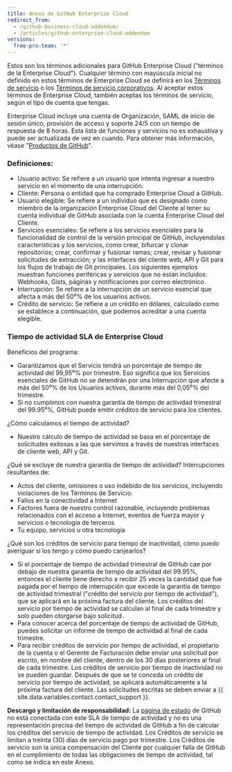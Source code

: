 ```yaml
---
title: Anexo de GitHub Enterprise Cloud
redirect_from:
  - /github-business-cloud-addendum/
  - /articles/github-enterprise-cloud-addendum
versions:
  free-pro-team: '*'
---
```


Estos son los términos adicionales para GitHub Enterprise Cloud ("términos de la Enterprise Cloud"). Cualquier término con mayúscula inicial no definido en estos términos de Enterprise Cloud se definirá en los [Términos de servicio](/articles/github-terms-of-service/) o los [Términos de servicio corporativos](/articles/github-corporate-terms-of-service/). Al aceptar estos términos de Enterprise Cloud, también aceptas los términos de servicio, según el tipo de cuenta que tengas.

Enterprise Cloud incluye una cuenta de Organización, SAML de inicio de sesión único, provisión de acceso y soporte 24/5 con un tiempo de respuesta de 8 horas. Esta lista de funciones y servicios no es exhaustiva y puede ser actualizada de vez en cuando. Para obtener más información, véase "[Productos de GitHub](https://github.com/pricing)".

### Definiciones:
- Usuario activo: Se refiere a un usuario que intenta ingresar a nuestro servicio en el momento de una interrupción.
- Cliente: Persona o entidad que ha comprado Enterprise Cloud a GitHub.
- Usuario elegible: Se refiere a un individuo que es designado como miembro de la organización Enterprise Cloud del Cliente al tener su cuenta individual de GitHub asociada con la cuenta Enterprise Cloud del Cliente.
- Servicios esenciales: Se refiere a los servicios esenciales para la funcionalidad de control de la versión principal de GitHub, incluyendolas características y los servicios, como crear, bifurcar y clonar repositorios; crear, confirmar y fusionar ramas; crear, revisar y fusionar solicitudes de extracción; y las interfaces del cliente web, API y Git para los flujos de trabajo de Git principales. Los siguientes ejemplos muestran funciones periféricas y servicios que no están incluidos: Webhooks, Gists, páginas y notificaciones por correo electrónico.
- Interrupción: Se refiere a la interrupción de un servicio esencial que afecta a más del 50⁰% de los usuarios activos.
- Crédito de servicio: Se refiere a un crédito en dólares, calculado como se establece a continuación, que podemos acreditar a una cuenta elegible.

### Tiempo de actividad SLA de Enterprise Cloud

Beneficios del programa:
- Garantizamos que el Servicio tendrá un porcentaje de tiempo de actividad del 99,95⁰% por trimestre. Eso significa que los Servicios esenciales de GitHub no se detendrán por una Interrupción que afecte a más del 50⁰% de los Usuarios activos, durante más del 0,05⁰% del trimestre.
- Si no cumplimos con nuestra garantía de tiempo de actividad trimestral del 99.95⁰%, GitHub puede emitir créditos de servicio para los clientes.

¿Cómo calculamos el tiempo de actividad?
- Nuestro cálculo de tiempo de actividad se basa en el porcentaje de solicitudes exitosas a las que servimos a través de nuestras interfaces de cliente web, API y Git.

¿Qué se excluye de nuestra garantía de tiempo de actividad? Interrupciones resultantes de:
- Actos del cliente, omisiones o uso indebido de los servicios, incluyendo violaciones de los Términos de Servicio.
- Fallos en la conectividad a Internet
- Factores fuera de nuestro control razonable, incluyendo problemas relacionados con el acceso a Internet, eventos de fuerza mayor y servicios o tecnología de terceros
- Tu equipo, servicios u otra tecnología

¿Qué son los créditos de servicio para tiempo de inactividad, cómo puedo averiguar si los tengo y cómo puedo canjearlos?
- Si el porcentaje de tiempo de actividad trimestral de GitHub cae por debajo de nuestra garantía de tiempo de actividad del 99.95%, entonces el cliente tiene derecho a recibir 25 veces la cantidad que fue pagada por el tiempo de interrupción que excede la garantía de tiempo de actividad trimestral ("crédito del servicio por tiempo de actividad"), que se aplicará en la próxima factura del cliente. Los créditos del servicio por tiempo de actividad se calculan al final de cada trimestre y solo pueden otorgarse bajo solicitud.
- Para conocer acerca del porcentaje de tiempo de actividad de GitHub, puedes solicitar un informe de tiempo de actividad al final de cada trimestre.
- Para recibir créditos de servicio por tiempo de actividad, el propietario de la cuenta o el Gerente de Facturación debe enviar una solicitud por escrito, en nombre del cliente, dentro de los 30 días posteriores al final de cada trimestre. Los créditos de servicio por tiempo de inactividad no se pueden guardar. Después de que se te conceda un crédito de servicio por tiempo de actividad, se aplicará automáticamente a la próxima factura del cliente. Las solicitudes escritas se deben enviar a {{ site.data.variables.contact.contact_support }}.

**Descargo y limitación de responsabilidad:** La [página de estado](https://www.githubstatus.com/) de GitHub no está conectada con este SLA de tiempo de actividad y no es una representación precisa del tiempo de actividad de GitHub a fin de calcular los créditos del servicio de tiempo de actividad. Los Créditos de servicio se limitan a treinta (30) días de servicio pago por trimestre. Los Créditos de servicio son la única compensación del Cliente por cualquier falla de GitHub en el cumplimiento de todas las obligaciones de tiempo de actividad, tal como se indica en este Anexo.
